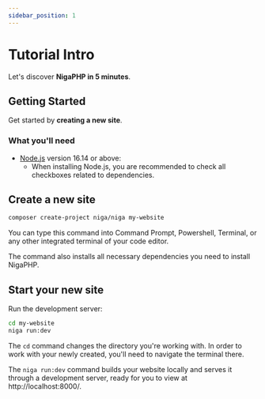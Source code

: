 ```yaml
---
sidebar_position: 1
---
```


# Tutorial Intro

Let's discover **NigaPHP in 5 minutes**.

## Getting Started

Get started by **creating a new site**.


### What you'll need

- [Node.js](https://nodejs.org/en/download/) version 16.14 or above:
  - When installing Node.js, you are recommended to check all checkboxes related to dependencies.

## Create a new site


```bash
composer create-project niga/niga my-website
```

You can type this command into Command Prompt, Powershell, Terminal, or any other integrated terminal of your code editor.

The command also installs all necessary dependencies you need to install NigaPHP.

## Start your new site

Run the development server:

```bash
cd my-website
niga run:dev 
```

The `cd` command changes the directory you're working with. In order to work with your newly created, you'll need to navigate the terminal there.

The `niga run:dev` command builds your website locally and serves it through a development server, ready for you to view at http://localhost:8000/.
